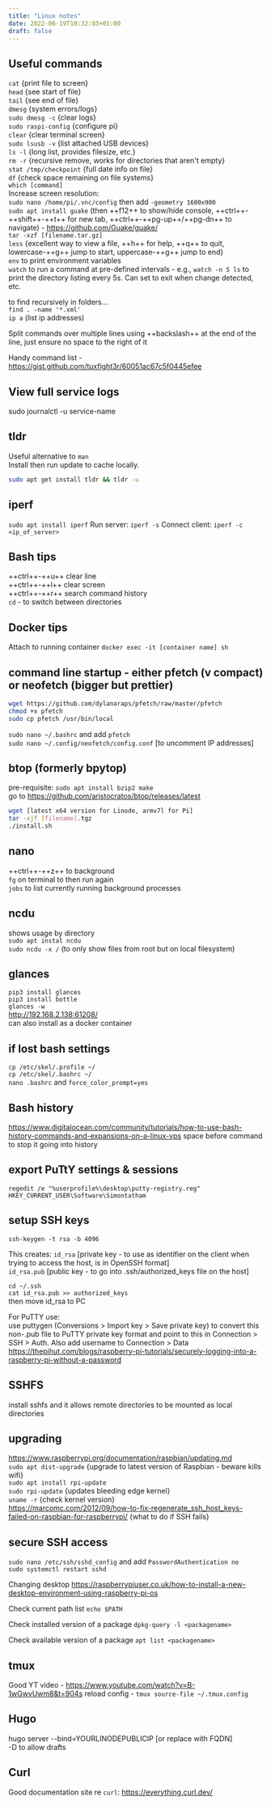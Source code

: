```yaml
---
title: "Linux notes"
date: 2022-06-19T10:32:03+01:00
draft: false
---
```

## Useful commands
`cat` {print file to screen}  
`head` {see start of file}  
`tail` {see end of file}  
`dmesg` {system errors/logs}  
`sudo dmesg -c` {clear logs}  
`sudo raspi-config` {configure pi}  
`clear` {clear terminal screen}  
`sudo lsusb -v` {list attached USB devices}  
`ls -l` {long list, provides filesize, etc.}  
`rm -r` {recursive remove, works for directories that aren't empty}  
`stat /tmp/checkpoint` {full date info on file}  
`df` {check space remaining on file systems}  
`which [command]`  
Increase screen resolution:  
`sudo nano /home/pi/.vnc/config` then add `-geometry 1600x900`  
`sudo apt install guake` (then ++f12++ to show/hide console, ++ctrl++-++shift++-++t++ for new tab, ++ctrl++-++pg-up++/++pg-dn++ to navigate) - https://github.com/Guake/guake/  
`tar -xzf [filename.tar.gz]`  
`less` {excellent way to view a file, ++h++ for help, ++q++ to quit, lowercase-++g++ jump to start, uppercase-++g++ jump to end}  
`env` to print environment variables  
`watch` to run a command at pre-defined intervals - e.g., `watch -n 5 ls` to print the directory listing every 5s. Can set to exit when change detected, etc.

to find recursively in folders...  
`find . -name '*.xml'`  
`ip a` (list ip addresses)  

Split commands over multiple lines using ++backslash++ at the end of the line, just ensure no space to the right of it

Handy command list - https://gist.github.com/tuxfight3r/60051ac67c5f0445efee

## View full service logs
sudo journalctl -u service-name

## tldr
Useful alternative to `man`  
Install then run update to cache locally.  
``` bash
sudo apt get install tldr && tldr -u

```

## iperf
`sudo apt install iperf`
Run server:
`iperf -s`
Connect client:
`iperf -c <ip_of_server>`

## Bash tips
++ctrl++-++u++ clear line  
++ctrl++-++l++ clear screen  
++ctrl++-++r++ search command history  
`cd` - to switch between directories  

## Docker tips
Attach to running container `docker exec -it [container name] sh`

## command line startup - either pfetch (v compact) or neofetch (bigger but prettier)
``` bash
wget https://github.com/dylanaraps/pfetch/raw/master/pfetch
chmod +x pfetch
sudo cp pfetch /usr/bin/local
```
`sudo nano ~/.bashrc` and add `pfetch`  
`sudo nano ~/.config/neofetch/config.conf` [to uncomment IP addresses]

## btop (formerly bpytop)
pre-requisite: `sudo apt install bzip2 make`  
go to https://github.com/aristocratos/btop/releases/latest
``` bash
wget [latest x64 version for Linode, armv7l for Pi]
tar -xjf [filename].tgz
./install.sh
```

## nano
++ctrl++-++z++ to background  
`fg` on terminal to then run again  
`jobs` to list currently running background processes

## ncdu
shows usage by directory  
`sudo apt instal ncdu`  
`sudo ncdu -x /` (to only show files from root but on local filesystem)  

## glances
`pip3 install glances`  
`pip3 install bottle`  
`glances -w`  
http://192.168.2.138:61208/  
can also install as a docker container

## if lost bash settings
`cp /etc/skel/.profile ~/`  
`cp /etc/skel/.bashrc ~/`  
`nano .bashrc` and `force_color_prompt=yes`

## Bash history
https://www.digitalocean.com/community/tutorials/how-to-use-bash-history-commands-and-expansions-on-a-linux-vps
space before command to stop it going into history

## export PuTtY settings & sessions
`regedit /e "%userprofile%\desktop\putty-registry.reg" HKEY_CURRENT_USER\Software\Simontatham`

## setup SSH keys
`ssh-keygen -t rsa -b 4096`  

This creates:
`id_rsa` [private key - to use as identifier on the client when trying to access the host, is in OpenSSH format]  
`id_rsa.pub` [public key - to go into .ssh/authorized_keys file on the host]  

`cd ~/.ssh`  
`cat id_rsa.pub >> authorized_keys`  
then move id_rsa to PC  

For PuTTY use:  
use puttygen (Conversions > Import key > Save private key) to convert this non-.pub file to PuTTY private key format and point to this in Connection > SSH > Auth. Also add username to Connection > Data  
https://thepihut.com/blogs/raspberry-pi-tutorials/securely-logging-into-a-raspberry-pi-without-a-password

## SSHFS
install sshfs and it allows remote directories to be mounted as local directories  

## upgrading
https://www.raspberrypi.org/documentation/raspbian/updating.md  
`sudo apt dist-upgrade` {upgrade to latest version of Raspbian - beware kills wifi}  
`sudo apt install rpi-update`  
`sudo rpi-update` {updates bleeding edge kernel}  
`uname -r` {check kernel version}  
https://marcomc.com/2012/09/how-to-fix-regenerate_ssh_host_keys-failed-on-raspbian-for-raspberrypi/ {what to do if SSH fails}  

## secure SSH access
`sudo nano /etc/ssh/sshd_config` and add `PasswordAuthentication no`  
`sudo systemctl restart sshd`  

Changing desktop
https://raspberrypiuser.co.uk/how-to-install-a-new-desktop-environment-using-raspberry-pi-os

Check current path list
`echo $PATH`  

Check installed version of a package
`dpkg-query -l <packagename>`  

Check available version of a package
`apt list <packagename>`  

## tmux
Good YT video - https://www.youtube.com/watch?v=B-1wGwvUwm8&t=904s
reload config - `tmux source-file ~/.tmux.config`

## Hugo
hugo server --bind=YOURLINODEPUBLICIP [or replace with FQDN]  
-D to allow drafts  

## Curl
Good documentation site re `curl`: https://everything.curl.dev/
